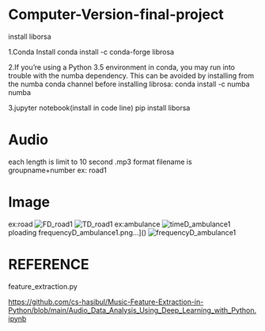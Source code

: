 # Computer-Version-final-project
install liborsa

1.Conda Install
conda install -c conda-forge librosa

2.If you’re using a Python 3.5 environment in conda, you may run into trouble with the numba dependency. This can be avoided by installing from the numba conda channel before installing librosa:
conda install -c numba numba

3.jupyter notebook(install in code line)
pip install liborsa

# Audio
each length is limit to 10 second .mp3 format
filename is groupname+number ex: road1

# Image
ex:road
![FD_road1](https://github.com/BelindaNTHU/Computer-Version-final-project/assets/146788377/79f030ed-59fb-400a-9197-46e5a37ac44f)
![TD_road1](https://github.com/BelindaNTHU/Computer-Version-final-project/assets/146788377/aa35f0ec-4c22-47ff-bddd-33c98844cc3b)
ex:ambulance
![timeD_ambulance1](https://github.com/BelindaNTHU/Computer-Version-final-project/assets/146788377/ce237bb4-32e6-4388-b9a4-b4adbbc9ce7b)ploading frequencyD_ambulance1.png…]()
![frequencyD_ambulance1](https://github.com/BelindaNTHU/Computer-Version-final-project/assets/146788377/b177fc61-0cfa-41eb-88ed-796356bf1d22)

# REFERENCE
feature_extraction.py

https://github.com/cs-hasibul/Music-Feature-Extraction-in-Python/blob/main/Audio_Data_Analysis_Using_Deep_Learning_with_Python.ipynb
